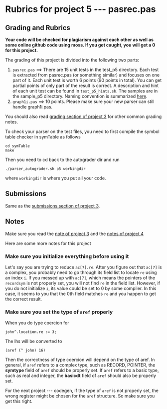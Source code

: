 # Rubrics for project 5 --- pasrec.pas

## Grading and Rubrics

**Your code will be checked for plagiarism against each other as well as some online github code using moss. If you get caught, you will get a 0 for this project.**

The grading of this project is divided into the following two parts:

1. `pasrec.pas` ==> There are 15 unit tests in the test_p5 directory. Each test 
   is extracted from pasrec.pas (or something similar) and focuses on one part 
   of it. Each unit test is worth 6 points (90 points in total). You can get
   partial points of only part of the result is correct. 
   A description and hint of each unit test can be found in `test_p5_hints.sh`.
   The samples are in the sample_p5 directory. Naming convention is summarized
   [here](https://github.com/zhanglx13/CS375_Compilers_Autograder#tests-and-samples).
2. `graph1i.pas` ==> 10 points. Please make sure your new parser can still 
   handle graph1i.pas.
   
You should also read [grading section of project 3](https://github.com/zhanglx13/CS375_Compilers_Autograder/blob/master/rubrics_p3_parsing_trivb.md#grading)
for other common grading notes.

To check your parser on the test files, you need to first compile  the symbol
table checker in symTable as follows
```
cd symTable
make
```
Then you need to cd back to the autograder dir and run
```
./parser_autograder.sh p5 workingdir
```
where `workingdir` is where you put all your code.

## Submissions

Same as the [submissions section of project 3](https://github.com/zhanglx13/CS375_Compilers_Autograder/blob/master/rubrics_p3_parsing_trivb.md#submissions).

## Notes

Make sure you read the [note of project 3](https://github.com/zhanglx13/CS375_Compilers_Autograder/blob/master/rubrics_p3_parsing_trivb.md#notes) 
and the [notes of project 4](https://github.com/zhanglx13/CS375_Compilers_Autograder/blob/master/rubrics_p4_parsing_graph1.md#notes)

Here are some more notes for this project

### Make sure you initialize everything before using it

Let's say you are trying to reduce `ac[7].re`. 
After you figure out that `ac[7]` is a complex, you probably need to go through 
its field list to locate `re` using an index `i`. 
If you messed up with `ac[7]`, which means the pointers of the `recordsym` is 
not properly set, you will not find `re` in the field list. 
However, if you do not initialize `i`, its value could be set to 0 by some compiler. 
In this case, it seems to you that the 0th field matches `re` and you happen 
to get the correct result.

### Make sure you set the type of `aref` properly

When you do type coercion for 
```
john^.location.re := 3;
```
The lhs will be converted to 
```
(aref (^ john) 16)
```
Then the correctness of type coercion will depend on the type of aref.
In general, if `aref` refers to a complex type, such as RECORD, POINTER, the 
**symtype** field of `aref` should be properly set. If `aref` refers to a basic 
type, such as real and integer, the **basicdt** field of `aref` should also be 
properly set. 

For the next project --- codegen, if the type of `aref` is not properly set, 
the wrong register might be chosen for the `aref` structure. So make sure 
you get this right.
